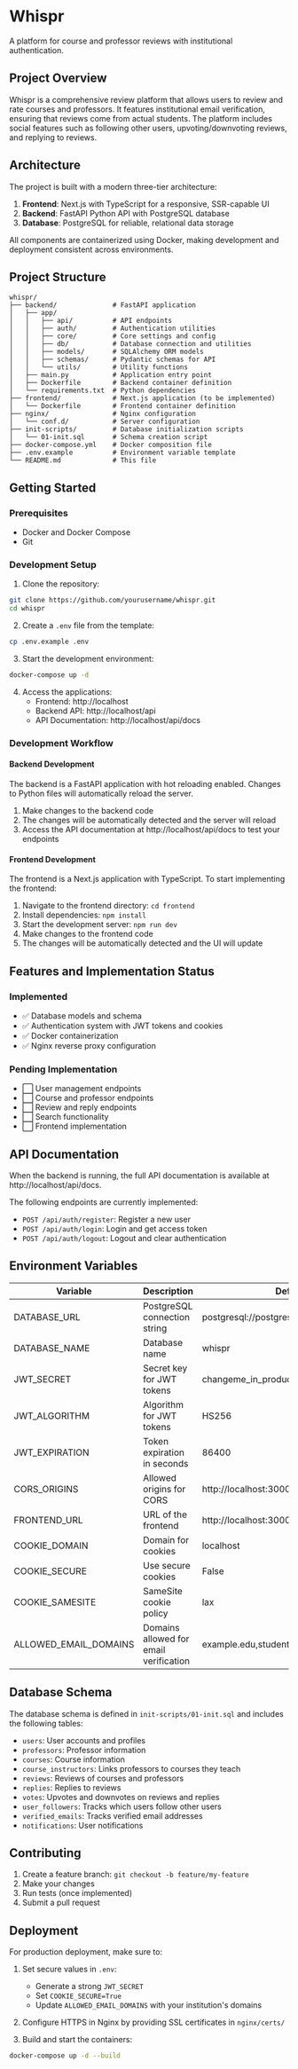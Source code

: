 # Whispr

A platform for course and professor reviews with institutional authentication.

## Project Overview

Whispr is a comprehensive review platform that allows users to review and rate courses and professors. It features institutional email verification, ensuring that reviews come from actual students. The platform includes social features such as following other users, upvoting/downvoting reviews, and replying to reviews.

## Architecture

The project is built with a modern three-tier architecture:

1. **Frontend**: Next.js with TypeScript for a responsive, SSR-capable UI
2. **Backend**: FastAPI Python API with PostgreSQL database
3. **Database**: PostgreSQL for reliable, relational data storage

All components are containerized using Docker, making development and deployment consistent across environments.

## Project Structure

```
whispr/
├── backend/              # FastAPI application
│   ├── app/
│   │   ├── api/          # API endpoints
│   │   ├── auth/         # Authentication utilities
│   │   ├── core/         # Core settings and config
│   │   ├── db/           # Database connection and utilities
│   │   ├── models/       # SQLAlchemy ORM models
│   │   ├── schemas/      # Pydantic schemas for API
│   │   └── utils/        # Utility functions
│   ├── main.py           # Application entry point
│   ├── Dockerfile        # Backend container definition
│   └── requirements.txt  # Python dependencies
├── frontend/             # Next.js application (to be implemented)
│   └── Dockerfile        # Frontend container definition
├── nginx/                # Nginx configuration
│   └── conf.d/           # Server configuration
├── init-scripts/         # Database initialization scripts
│   └── 01-init.sql       # Schema creation script
├── docker-compose.yml    # Docker composition file
├── .env.example          # Environment variable template
└── README.md             # This file
```

## Getting Started

### Prerequisites

- Docker and Docker Compose
- Git

### Development Setup

1. Clone the repository:
```bash
git clone https://github.com/yourusername/whispr.git
cd whispr
```

2. Create a `.env` file from the template:
```bash
cp .env.example .env
```

3. Start the development environment:
```bash
docker-compose up -d
```

4. Access the applications:
   - Frontend: http://localhost
   - Backend API: http://localhost/api
   - API Documentation: http://localhost/api/docs

### Development Workflow

#### Backend Development

The backend is a FastAPI application with hot reloading enabled. Changes to Python files will automatically reload the server.

1. Make changes to the backend code
2. The changes will be automatically detected and the server will reload
3. Access the API documentation at http://localhost/api/docs to test your endpoints

#### Frontend Development

The frontend is a Next.js application with TypeScript. To start implementing the frontend:

1. Navigate to the frontend directory: `cd frontend`
2. Install dependencies: `npm install`
3. Start the development server: `npm run dev`
4. Make changes to the frontend code
5. The changes will be automatically detected and the UI will update

## Features and Implementation Status

### Implemented

- ✅ Database models and schema
- ✅ Authentication system with JWT tokens and cookies
- ✅ Docker containerization
- ✅ Nginx reverse proxy configuration

### Pending Implementation

- ⬜ User management endpoints
- ⬜ Course and professor endpoints
- ⬜ Review and reply endpoints
- ⬜ Search functionality
- ⬜ Frontend implementation

## API Documentation

When the backend is running, the full API documentation is available at http://localhost/api/docs.

The following endpoints are currently implemented:

- `POST /api/auth/register`: Register a new user
- `POST /api/auth/login`: Login and get access token
- `POST /api/auth/logout`: Logout and clear authentication

## Environment Variables

| Variable | Description | Default Value |
|----------|-------------|---------------|
| DATABASE_URL | PostgreSQL connection string | postgresql://postgres:postgres@db:5432/whispr |
| DATABASE_NAME | Database name | whispr |
| JWT_SECRET | Secret key for JWT tokens | changeme_in_production |
| JWT_ALGORITHM | Algorithm for JWT tokens | HS256 |
| JWT_EXPIRATION | Token expiration in seconds | 86400 |
| CORS_ORIGINS | Allowed origins for CORS | http://localhost:3000,http://localhost |
| FRONTEND_URL | URL of the frontend | http://localhost:3000 |
| COOKIE_DOMAIN | Domain for cookies | localhost |
| COOKIE_SECURE | Use secure cookies | False |
| COOKIE_SAMESITE | SameSite cookie policy | lax |
| ALLOWED_EMAIL_DOMAINS | Domains allowed for email verification | example.edu,students.example.edu |

## Database Schema

The database schema is defined in `init-scripts/01-init.sql` and includes the following tables:

- `users`: User accounts and profiles
- `professors`: Professor information
- `courses`: Course information
- `course_instructors`: Links professors to courses they teach
- `reviews`: Reviews of courses and professors
- `replies`: Replies to reviews
- `votes`: Upvotes and downvotes on reviews and replies
- `user_followers`: Tracks which users follow other users
- `verified_emails`: Tracks verified email addresses
- `notifications`: User notifications

## Contributing

1. Create a feature branch: `git checkout -b feature/my-feature`
2. Make your changes
3. Run tests (once implemented)
4. Submit a pull request

## Deployment

For production deployment, make sure to:

1. Set secure values in `.env`:
   - Generate a strong `JWT_SECRET`
   - Set `COOKIE_SECURE=True`
   - Update `ALLOWED_EMAIL_DOMAINS` with your institution's domains

2. Configure HTTPS in Nginx by providing SSL certificates in `nginx/certs/`

3. Build and start the containers:
```bash
docker-compose up -d --build
```